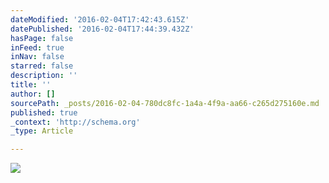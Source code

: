 ```yaml
---
dateModified: '2016-02-04T17:42:43.615Z'
datePublished: '2016-02-04T17:44:39.432Z'
hasPage: false
inFeed: true
inNav: false
starred: false
description: ''
title: ''
author: []
sourcePath: _posts/2016-02-04-780dc8fc-1a4a-4f9a-aa66-c265d275160e.md
published: true
_context: 'http://schema.org'
_type: Article

---
```

![](https://the-grid-user-content.s3-us-west-2.amazonaws.com/d7a3215f-a157-4b7d-a8ce-48ed1545860d.jpg)